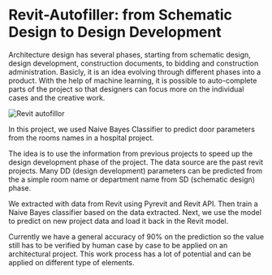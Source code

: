 # Revit-Autofiller: from Schematic Design to Design Development

Architecture design has several phases, starting from schematic design, design development, construction documents, to bidding and construction administration. Basicly, it is an idea evolving through different phases into a product. With the help of machine learning, it is possible to auto-complete parts of the project so that designers can focus more on the individual cases and the creative work.

![Revit autofillor](https://user-images.githubusercontent.com/17108049/235349767-752b5057-082a-476c-b942-370006c26971.png)

In this project, we used Naive Bayes Classifier to predict door parameters from the rooms names in a hospital project. 


The idea is to use the information from previous projects to speed up the design development phase of the project. The data source are the past revit projects. Many DD (design development) parameters can be predicted from the a simple room name or department name from SD (schematic design) phase. 

We extracted with data from Revit using Pyrevit and Revit API. Then train a Naive Bayes classifier based on the data extracted. Next, we use the model to predict on new project data and load it back in the Revit model. 

Currently we have a general accuracy of 90% on the prediction so the value still has to be verified by human case by case to be applied on an architectural project. This work process has a lot of potential and can be applied on different type of elements. 



